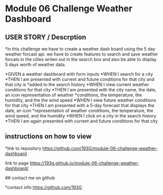 # Module 06 Challenge Weather Dashboard

## USER STORY / Descrption

*in this challenge we have to create a weather dash board using the 5 day weather forcast api.
we have to create features to search and save weather forcats in the cities writen out in the search box and also be able to display 5 days worth of weather data.

*GIVEN a weather dashboard with form inputs
*WHEN I search for a city
*THEN I am presented with current and future conditions for that city and that city is *added to the search history
*WHEN I view current weather conditions for that city
*THEN I am presented with the city name, the date, an icon representation of weather *conditions, the temperature, the humidity, and the the wind speed
*WHEN I view future weather conditions for that city
*THEN I am presented with a 5-day forecast that displays the date, an icon *representation of weather conditions, the temperature, the wind speed, and the humidity
*WHEN I click on a city in the search history
*THEN I am again presented with current and future conditions for that city


## instructions on how to view 

*link to repository
https://github.com/193G/module-06-challenge-weather-dashboard

link to page 
https://193g.github.io/module-06-challenge-weather-dashboard/

## contact me on github  

*contact info 
https://github.com/193G
